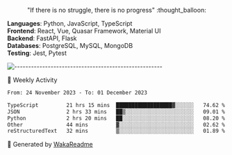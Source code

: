 <p align="center"> 
  "If there is no struggle, there is no progress" :thought_balloon:
</p>

<p align="left">
  <strong>Languages</strong>: Python, JavaScript, TypeScript<br>
  <strong>Frontend</strong>: React, Vue, Quasar Framework, Material UI<br>
  <strong>Backend</strong>: FastAPI, Flask<br>
  <strong>Databases</strong>: PostgreSQL, MySQL, MongoDB<br>
  <strong>Testing</strong>: Jest, Pytest<br>
</p>

![-----------------------------------------------------](https://raw.githubusercontent.com/andreasbm/readme/master/assets/lines/vintage.png)

🎯 Weekly Activity

<!--START_SECTION:waka-->

```txt
From: 24 November 2023 - To: 01 December 2023

TypeScript         21 hrs 15 mins  ██████████████████▓░░░░░░   74.62 %
JSON               2 hrs 33 mins   ██▒░░░░░░░░░░░░░░░░░░░░░░   09.01 %
Python             2 hrs 20 mins   ██░░░░░░░░░░░░░░░░░░░░░░░   08.20 %
Other              44 mins         ▓░░░░░░░░░░░░░░░░░░░░░░░░   02.62 %
reStructuredText   32 mins         ▒░░░░░░░░░░░░░░░░░░░░░░░░   01.89 %
```

<!--END_SECTION:waka-->


🚀 Generated by [WakaReadme](https://github.com/athul/waka-readme)
